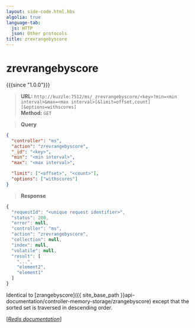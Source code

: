 ```yaml
---
layout: side-code.html.hbs
algolia: true
language-tab:
  js: HTTP
  json: Other protocols
title: zrevrangebyscore
---
```


# zrevrangebyscore

{{{since "1.0.0"}}}




<blockquote class="js">
<p>
<b>URL:</b> <code>http://kuzzle:7512/ms/_zrevrangebyscore/&lt;key&gt;?min=&lt;min interval&gt;&max=&lt;max interval&gt;[&limit=offset,count][&options=withscores]</code>  
<br><b>Method:</b> <code>GET</code>
</p>
</blockquote>

<blockquote class="json">
<p>
<b>Query</b>
</p>
</blockquote>


```json
{
  "controller": "ms",
  "action": "zrevrangebyscore",
  "_id": "<key>",
  "min": "<min interval>",
  "max": "<max interval>",

  "limit": ["<offset>", "<count>"],
  "options": ["withscores"]
}
```

>**Response**

```javascript
{
  "requestId": "<unique request identifier>",
  "status": 200,
  "error": null,
  "controller": "ms",
  "action": "zrevrangebyscore",
  "collection": null,
  "index": null,
  "volatile": null,
  "result": [
    "...",
    "element2",
    "element1"
  ]
}
```

Identical to [zrangebyscore]({{ site_base_path }}api-documentation/controller-memory-storage/zrangebyscore) except that the sorted set is traversed in descending order.

[[_Redis documentation_]](https://redis.io/commands/zrevrangebyscore)
